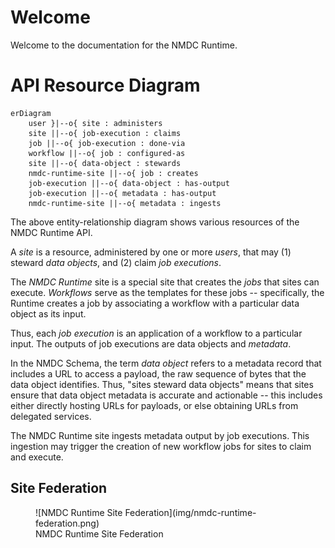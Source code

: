 # Welcome

Welcome to the documentation for the NMDC Runtime.

# API Resource Diagram

```mermaid
erDiagram
    user }|--o{ site : administers
    site ||--o{ job-execution : claims
    job ||--o{ job-execution : done-via
    workflow ||--o{ job : configured-as
    site ||--o{ data-object : stewards
    nmdc-runtime-site ||--o{ job : creates
    job-execution ||--o{ data-object : has-output
    job-execution ||--o{ metadata : has-output
    nmdc-runtime-site ||--o{ metadata : ingests
```

<!-- Can relate to prov:Entity, prov:Activity, and prov:Agent -->

The above entity-relationship diagram shows various resources of the NMDC Runtime API.

A *site* is a resource, administered by one or more *users*, that may (1) steward *data objects*,
and (2) claim *job executions*.

The *NMDC Runtime* site is a special site that creates the *jobs* that sites can execute.
*Workflows* serve as the templates for these jobs -- specifically, the Runtime creates a job by
associating a workflow with a particular data object as its input.

Thus, each *job execution* is an application of a workflow to a particular input. The outputs of job
executions are data objects and *metadata*.

In the NMDC Schema, the term *data object* refers to a metadata record that includes a URL to access
a payload, the raw sequence of bytes that the data object identifies. Thus, "sites steward data
objects" means that sites ensure that data object metadata is accurate and actionable -- this
includes either directly hosting URLs for payloads, or else obtaining URLs from delegated services.

The NMDC Runtime site ingests metadata output by job executions. This ingestion may trigger the
creation of new workflow jobs for sites to claim and execute.

## Site Federation

<figure markdown>
  ![NMDC Runtime Site Federation](img/nmdc-runtime-federation.png)
  <figcaption>NMDC Runtime Site Federation</figcaption>
</figure>

